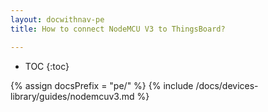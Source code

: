 ```yaml
---
layout: docwithnav-pe
title: How to connect NodeMCU V3 to ThingsBoard?

---
```


* TOC
{:toc}

{% assign docsPrefix = "pe/" %}
{% include /docs/devices-library/guides/nodemcuv3.md %}
